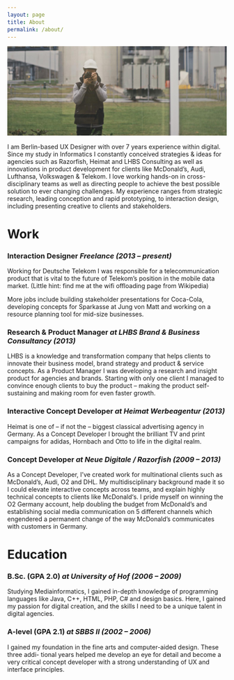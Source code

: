 ```yaml
---
layout: page
title: About
permalink: /about/
---
```


![Mike Kotsch](https://raw.githubusercontent.com/mikekotsch/mikekotsch.github.io/master/_images/mike.jpg)

I am Berlin-based UX Designer with over 7 years experience within digital. Since my study in Informatics I constantly conceived strategies & ideas for agencies such as Razorfish, Heimat and LHBS Consulting as well as innovations in product development for clients like McDonald’s, Audi, Lufthansa, Volkswagen & Telekom. I love working hands-on in cross-disciplinary teams as well as directing people to achieve the best possible solution to ever changing challenges. My experience ranges from strategic research, leading conception and rapid prototyping, to interaction design, including presenting creative to clients and stakeholders.

# Work

### Interaction Designer *Freelance (2013 – present)*
Working for Deutsche Telekom I was responsible for a telecommunication product that is vital to the future of Telekom’s position in the mobile data market. (Little hint: find me at the wifi offloading page from Wikipedia)

More jobs include building stakeholder presentations for Coca-Cola, developing concepts for Sparkasse at Jung von Matt and working on a resource planning tool for mid-size businesses.

### Research & Product Manager *at LHBS Brand & Business Consultancy (2013)*
LHBS is a knowledge and transformation company that helps clients to innovate their business model, brand strategy and product & service concepts.
As a Product Manager I was developing a research and insight product for agencies and brands. Starting with only one client I managed to convince enough clients to buy the product – making the product self-sustaining and making room for even faster growth.

### Interactive Concept Developer *at Heimat Werbeagentur (2013)*
Heimat is one of – if not the – biggest classical advertising agency in Germany. As a Concept Developer I brought the brilliant TV and print campaigns for adidas, Hornbach and Otto to life in the digital realm.

### Concept Developer *at Neue Digitale / Razorfish (2009 – 2013)*
As a Concept Developer, I’ve created work for multinational clients such as McDonald’s, Audi, O2 and DHL. My multidisciplinary background made it so I could elevate interactive concepts across teams, and explain highly technical concepts to clients like McDonald‘s.
I pride myself on winning the O2 Germany account, help doubling the budget from McDonald’s and establishing social media communication on 5 different channels which engendered a permanent change of the way McDonald’s communicates with customers in Germany.

# Education

### B.Sc. (GPA 2.0) *at University of Hof (2006 – 2009)*
Studying Mediainformatics, I gained in-depth knowledge of programming languages like Java, C++, HTML, PHP, C# and design basics. Here, I gained my passion for digital creation, and the skills I need to be a unique talent in digital agencies.

### A-level (GPA 2.1) *at SBBS II (2002 – 2006)*
I gained my foundation in the fine arts and computer-aided design. These three addi- tional years helped me develop an eye for detail and become a very critical concept developer with a strong understanding of UX and interface principles.
